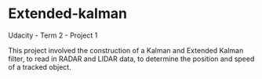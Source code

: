 # Extended-kalman
Udacity - Term 2 - Project 1

This project involved the construction of a Kalman and Extended Kalman filter, to read in RADAR and LIDAR data, to determine the position and speed of a tracked object.
